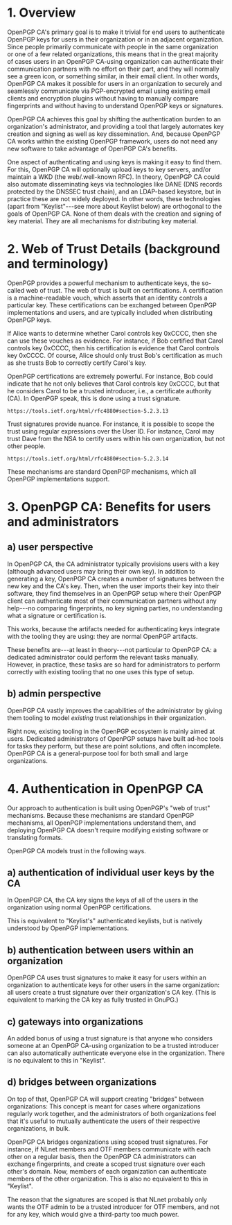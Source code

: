 # 1. Overview

OpenPGP CA's primary goal is to make it trivial for end users to
authenticate OpenPGP keys for users in their organization or in an
adjacent organization.  Since people primarily communicate with people
in the same organization or one of a few related organizations, this
means that in the great majority of cases users in an OpenPGP CA-using
organization can authenticate their communication partners with no
effort on their part, and they will normally see a green icon, or
something similar, in their email client.  In other words, OpenPGP CA
makes it possible for users in an organization to securely and
seamlessly communicate via PGP-encrypted email using existing email
clients and encryption plugins without having to manually compare
fingerprints and without having to understand OpenPGP keys or
signatures.

OpenPGP CA achieves this goal by shifting the authentication burden to
an organization's administrator, and providing a tool that largely
automates key creation and signing as well as key dissemination.  And,
because OpenPGP CA works within the existing OpenPGP framework, users do
not need any new software to take advantage of OpenPGP CA's benefits.

One aspect of authenticating and using keys is making it easy to find
them.  For this, OpenPGP CA will optionally upload keys to key servers,
and/or maintain a WKD (the web/.well-known RFC).  In theory, OpenPGP CA
could also automate disseminating keys via technologies like DANE (DNS
records protected by the DNSSEC trust chain), and an LDAP-based
keystore, but in practice these are not widely deployed.  In other
words, these technologies (apart from "Keylist"---see more about Keylist
below) are orthogonal to the goals of OpenPGP CA.  None of them deals
with the creation and signing of key material. They are all mechanisms
for distributing key material.


# 2. Web of Trust Details (background and terminology)

OpenPGP provides a powerful mechanism to authenticate keys, the
so-called web of trust. The web of trust is built on certifications. A
certification is a machine-readable vouch, which asserts that an
identity controls a particular key. These certifications can be
exchanged between OpenPGP implementations and users, and are typically
included when distributing OpenPGP keys.

If Alice wants to determine whether Carol controls key 0xCCCC, then she
can use these vouches as evidence.  For instance, if Bob certified that
Carol controls key 0xCCCC, then his certification is evidence that Carol
controls key 0xCCCC.  Of course, Alice should only trust Bob's
certification as much as she trusts Bob to correctly certify Carol's
key.

OpenPGP certifications are extremely powerful.  For instance, Bob could
indicate that he not only believes that Carol controls key 0xCCCC, but
that he considers Carol to be a trusted introducer, i.e., a certificate
authority (CA).  In OpenPGP speak, this is done using a trust signature.

    https://tools.ietf.org/html/rfc4880#section-5.2.3.13

Trust signatures provide nuance.  For instance, it is possible to scope
the trust using regular expressions over the User ID.  For instance,
Carol may trust Dave from the NSA to certify users within his own
organization, but not other people.

    https://tools.ietf.org/html/rfc4880#section-5.2.3.14

These mechanisms are standard OpenPGP mechanisms, which all OpenPGP
implementations support.


# 3. OpenPGP CA: Benefits for users and administrators

## a) user perspective

   In OpenPGP CA, the CA administrator typically provisions users with a
key (although advanced users may bring their own key).  In addition to
generating a key, OpenPGP CA creates a number of signatures between the
new key and the CA's key.  Then, when the user imports their key into
their software, they find themselves in an OpenPGP setup where their
OpenPGP client can authenticate most of their communication partners
without any help---no comparing fingerprints, no key signing parties, no
understanding what a signature or certification is.

   This works, because the artifacts needed for authenticating keys
integrate with the tooling they are using: they are normal OpenPGP
artifacts.

   These benefits are---at least in theory---not particular to OpenPGP
CA: a dedicated administrator could perform the relevant tasks manually.
However, in practice, these tasks are so hard for administrators to
perform correctly with existing tooling that no one uses this type of
setup.


## b) admin perspective

   OpenPGP CA vastly improves the capabilities of the administrator by
giving them tooling to model *existing* trust relationships in their
organization.

   Right now, existing tooling in the OpenPGP ecosystem is mainly aimed
at users.  Dedicated administrators of OpenPGP setups have built ad-hoc
tools for tasks they perform, but these are point solutions, and often
incomplete.  OpenPGP CA is a general-purpose tool for both small and
large organizations.


# 4. Authentication in OpenPGP CA

Our approach to authentication is built using OpenPGP's "web of trust"
mechanisms.  Because these mechanisms are standard OpenPGP mechanisms,
all OpenPGP implementations understand them, and deploying OpenPGP CA
doesn't require modifying existing software or translating formats.

OpenPGP CA models trust in the following ways.

## a) authentication of individual user keys by the CA

In OpenPGP CA, the CA key signs the keys of all of the users in the
organization using normal OpenPGP certifications.

This is equivalent to "Keylist's" authenticated keylists, but is
natively understood by OpenPGP implementations.


## b) authentication between users within an organization

OpenPGP CA uses trust signatures to make it easy for users within an
organization to authenticate keys for other users in the same
organization: all users create a trust signature over their
organization's CA key.  (This is equivalent to marking the CA key as
fully trusted in GnuPG.)

## c) gateways into organizations

An added bonus of using a trust signature is that anyone who considers
someone at an OpenPGP CA-using organization to be a trusted introducer
can also automatically authenticate everyone else in the organization.
There is no equivalent to this in "Keylist".


## d) bridges between organizations

On top of that, OpenPGP CA will support creating "bridges" between
organizations: This concept is meant for cases where organizations
regularly work together, and the administrators of both organizations
feel that it's useful to mutually authenticate the users of their
respective organizations, in bulk.

OpenPGP CA bridges organizations using scoped trust signatures.  For
instance, if NLnet members and OTF members communicate with each other
on a regular basis, then the OpenPGP CA administrators can exchange
fingerprints, and create a scoped trust signature over each other's
domain.  Now, members of each organization can authenticate members of
the other organization.  This is also no equivalent to this in
"Keylist".

The reason that the signatures are scoped is that NLnet probably only
wants the OTF admin to be a trusted introducer for OTF members, and not
for any key, which would give a third-party too much power.
